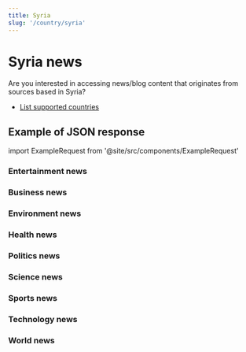 ```yaml
---
title: Syria
slug: '/country/syria'
---
```


# Syria news

Are you interested in accessing news/blog content that originates from sources based in Syria?

- [List supported countries](/get-articles/countries)

## Example of JSON response

import ExampleRequest from '@site/src/components/ExampleRequest'

### Entertainment news
<ExampleRequest url="https://apitube.io/v1/news/articles?limit=2&category=news/Arts_and_Entertainment&language=sy"></ExampleRequest>

### Business news
<ExampleRequest url="https://apitube.io/v1/news/articles?limit=2&category=news/Business&language=sy"></ExampleRequest>

### Environment news
<ExampleRequest url="https://apitube.io/v1/news/articles?limit=2&category=news/Environment&language=sy"></ExampleRequest>

### Health news
<ExampleRequest url="https://apitube.io/v1/news/articles?limit=2&category=news/Health&language=sy"></ExampleRequest>

### Politics news
<ExampleRequest url="https://apitube.io/v1/news/articles?limit=2&category=news/Politics&language=sy"></ExampleRequest>

### Science news
<ExampleRequest url="https://apitube.io/v1/news/articles?limit=2&category=news/Science&language=sy"></ExampleRequest>

### Sports news
<ExampleRequest url="https://apitube.io/v1/news/articles?limit=2&category=news/Sports&language=sy"></ExampleRequest>

### Technology news
<ExampleRequest url="https://apitube.io/v1/news/articles?limit=2&category=news/Technology&language=sy"></ExampleRequest>

### World news
<ExampleRequest url="https://apitube.io/v1/news/articles?limit=2&category=news/World&language=sy"></ExampleRequest>

